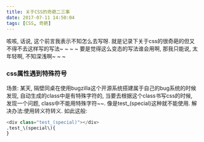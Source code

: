 ```yaml
---
title: 关于CSS的奇葩二三事
date: 2017-07-11 14:50:04
tags: [CSS, 奇葩]
---
```


咳咳, 话说,  这个前言我表示不知怎么去写呀.
就是记录下关于css的很奇葩的但又不得不去这样写的写法~ ~ ~ ~
要是觉得这么变态的写法谁会用啊, 那我只能说, 太年轻啊, 不知深浅啊~ ~ ~

<!-- more -->
### css属性遇到特殊符号
场景: 某天, 隔壁同桌在使用bugzilla这个开源系统搭建属于自己的bug系统的时候发现, 自动生成的class中是有特殊字符的,  当要去根据这个class书写css的时候, 发现一个问题, class中不能用特殊字符~~. 像是test_(special)这种就不能使用.
解决办法:使用转义符转义.
如此这般:
```python
<div class="test_(special)"></div>
.test_\(special\){
}
```
